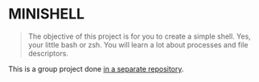 # MINISHELL


> The objective of this project is for you to create a simple shell. Yes, your little bash or zsh. You will learn a lot about processes and file descriptors.


This is a group project done [in a separate repository](https://github.com/nicolasgasco/42_minishell).
